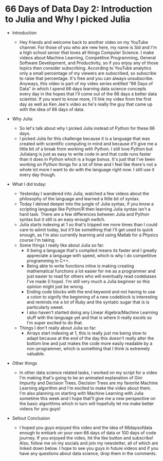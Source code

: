 # 66 Days of Data Day 2: Introduction to Julia and Why I picked Julia

- Introduction
	- Hey friends and welcome back to another video on my YouTube channel. For those of you who are new here, my name is Sid and I'm a high school senior that loves all things Computer Science. I make videos about Machine Learning, Competitive Programming, General Software Development, and Productivity, so if you enjoy any of those topics then consider subscribing. According to YouTube analytics only a small percentage of my viewers are subscribed, so subscribe to raise that percentage. It's free and you can always unsubscribe. Anyways, this video is part of my video series entitled "66 Days of Data" in which I spend 66 days learning data science concepts every day in the hopes that I'll come out of the 66 days a better data scientist. If you want to know more, I'll link my video from the first day as well as Ken Jee's video as he's really the guy that came up with the idea of 66 days of data.


- Why Julia:
	- So let's talk about why I picked Julia instead of Python for these 66 days.
	- I picked Julia for this challenge because it is a language that was created with scientific computing in mind and because it'll give me a little bit of a break from working with Python. I still love Python but Julialang is just as easy to write code in and that code runs faster than it does in Python which is a huge bonus. It's just that I've been working on Python things for a lot of time and I feel like there's not a whole lot more I want to do with the language right now. I still use it every day though.
- What I did today:
	- Yesterday I wandered into Julia, watched a few videos about the philosophy of the language and learned a little bit of syntax.
	- Today I delved deeper into the jungle of Julia syntax, if you know a scripting language like Python/R then learning Julia syntax isn't a hard task. There are a few differences between Julia and Python syntax but it still is an easy enough switch.
	- Julia starts indexing at 1 so that's tripped me more times than I could care to admit today, but it'll be something that I'll get used to quick enough, as I'm also currently learning and using Matlab for a Physics course I'm taking.
	- Some things I really like about Julia so far:
		- It being a language that's compiled means its faster and I greatly appreciate a language with speed, which is why I do competitive programming in C++.
		- Being able to write functions inline is making creating mathematical functions a lot easier for me as a programmer and just easier to read for others who will eventually read codebases I've made (I hope). I'm still very much a Julia beginner so this opinion might just be wrong.
		- Ending code blocks with the end keyword and not having to use a colon to signify the beginning of a new codeblock is interesting and reminds me a lot of Ruby and the syntatic sugar that is is particularly sweet.
		- I also haven't started doing any Linear Algebra/Machine Learning stuff with the language yet and that is where it really excels so I'm super excited to do that.
	- Things I don't really about Julia so far:
		- Arrays start indexing at 1, this is really just me being slow to adapt because at the end of the day this doesn't really alter the bottom line and just makes the code more easily readable by a non-programmer, which is something that I think is extremely valuable.
- Other things
	- In other data science related tasks, I worked on my script for a video I'm making that's going to be an animated explanation of Gini Impurity and Decision Trees. Decision Trees are my favorite Machine Learning algorithm and I'm excited to make the video about them. I'm also planning on starting with Machine Learning with Julia sometime this week and I hope that'll give me a new perspective on the basic algorithms which in turn will hopefully let me make better videos for you guys!

- Sellout Conclusion
	- I hoped you guys enjoyed this video and the idea of 66daysofdata enough to embark on your own 66 days of data or 100 days of code journey. If you enjoyed the video, hit the like button and subscribe! Also, follow me on my socials and join my newsletter, all of which are linked down below. I hope to see you guys in future videos and if you have any questions about data science, drop them in the comments.

